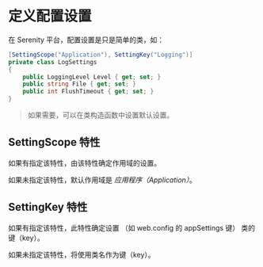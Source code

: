 # 定义配置设置

在 Serenity 平台，配置设置是只是简单的类，如： 

```cs
[SettingScope("Application"), SettingKey("Logging")]
private class LogSettings
{
    public LoggingLevel Level { get; set; }
    public string File { get; set; }
    public int FlushTimeout { get; set; }
}
```

> 如果需要，可以在类构造函数中设置默认设置。

## SettingScope 特性 

如果有指定该特性，由该特性确定作用域的设置。

如果未指定该特性，默认作用域是 *应用程序（Application）*。

## SettingKey 特性

如果有指定该特性，此特性确定设置 （如 web.config 的 appSettings 键） 类的键（key）。

如果未指定该特性，将使用类名作为键（key）。
